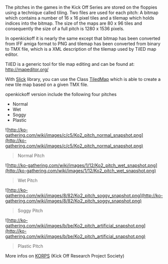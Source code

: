 The pitches in the games in the Kick Off Series are stored on the floppies using a technique called tiling. Two files are used for each pitch: A bitmap which contains a number of 16 x 16 pixel tiles and a tilemap which holds indices into the bitmap. The size of the maps are 80 x 96 tiles and consequently the size of a full pitch is 1280 x 1536 pixels.

In openkickoff it is nearly the same except that bitmap has been converted from IFF amiga format to PNG and tilemap has been converted from binary to TMX file, which is a XML description of the tilemap used by TilED map editor.

TilED is a generic tool for tile map editing and can be found at: http://mapeditor.org/

With [Slick](http://slick.cokeandcode.com/) library, you can use the Class [TiledMap](http://slick.cokeandcode.com/javadoc/org/newdawn/slick/tiled/TiledMap.html) which is able to create a new tile map based on a given TMX file.

openkickoff version include the following four pitches

  * Normal
  * Wet
  * Soggy
  * Plastic

![http://ko-gathering.com/wiki/images/c/c5/Ko2_pitch_normal_snapshot.png](http://ko-gathering.com/wiki/images/c/c5/Ko2_pitch_normal_snapshot.png)
> Normal Pitch

![http://ko-gathering.com/wiki/images/1/12/Ko2_pitch_wet_snapshot.png](http://ko-gathering.com/wiki/images/1/12/Ko2_pitch_wet_snapshot.png)
> Wet Pitch

![http://ko-gathering.com/wiki/images/8/82/Ko2_pitch_soggy_snapshot.png](http://ko-gathering.com/wiki/images/8/82/Ko2_pitch_soggy_snapshot.png)
> Soggy Pitch

![http://ko-gathering.com/wiki/images/b/be/Ko2_pitch_artificial_snapshot.png](http://ko-gathering.com/wiki/images/b/be/Ko2_pitch_artificial_snapshot.png)
> Plastic Pitch

More infos on [KORPS](http://ko-gathering.com/wiki/index.php?title=Pitches) (Kick Off Research Project Society)